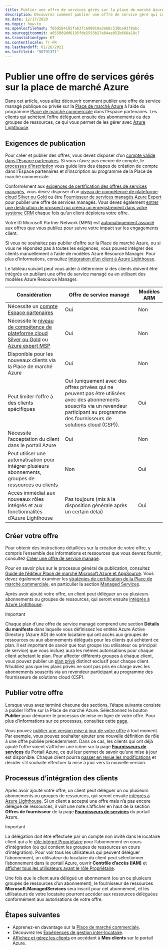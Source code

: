 ```yaml
---
title: Publier une offre de services gérés sur la place de marché Azure
description: Découvrez comment publier une offre de service géré qui intègre les clients à Azure Lighthouse.
ms.date: 12/17/2020
ms.topic: how-to
ms.openlocfilehash: f6bd504185fab3fc698019a3eb8c530ba93f8abc
ms.sourcegitcommit: a055089dd6195fde2555b27a84ae052b668a18c7
ms.translationtype: HT
ms.contentlocale: fr-FR
ms.lasthandoff: 01/26/2021
ms.locfileid: "98791371"
---
```

# <a name="publish-a-managed-service-offer-to-azure-marketplace"></a>Publier une offre de services gérés sur la place de marché Azure

Dans cet article, vous allez découvrir comment publier une offre de service managé publique ou privée sur la [Place de marché Azure](https://azuremarketplace.microsoft.com) à l’aide du programme [Place de marché commerciale](../../marketplace/overview.md) dans l’Espace partenaires. Les clients qui achètent l’offre délèguent ensuite des abonnements ou des groupes de ressources, ce qui vous permet de les gérer avec [Azure Lighthouse](../overview.md).

## <a name="publishing-requirements"></a>Exigences de publication

Pour créer et publier des offres, vous devez disposer d’un [compte valide dans l’Espace partenaires](../../marketplace/partner-center-portal/create-account.md). Si vous n’avez pas encore de compte, le [processus d’inscription](https://aka.ms/joinmarketplace) vous guide lors des étapes de création de compte dans l’Espace partenaires et d’inscription au programme de la Place de marché commerciale.

Conformément aux [exigences de certification des offres de services managés](/legal/marketplace/certification-policies#7004-business-requirements), vous devez disposer d’un [niveau de compétence de plateforme cloud Silver ou Gold](/partner-center/learn-about-competencies) ou être [Fournisseur de services managés Azure Expert](https://partner.microsoft.com/membership/azure-expert-msp) pour publier une offre de services managés. Vous devez également [entrer une destination de prospect qui créera un enregistrement dans votre système CRM](../../marketplace/plan-managed-service-offer.md#customer-leads) chaque fois qu’un client déploiera votre offre.

Votre ID Microsoft Partner Network (MPN) est [automatiquement associé](../../cost-management-billing/manage/link-partner-id.md) aux offres que vous publiez pour suivre votre impact sur les engagements client.

Si vous ne souhaitez pas publier d’offre sur la Place de marché Azure, ou si vous ne répondez pas à toutes les exigences, vous pouvez intégrer des clients manuellement à l’aide de modèles Azure Resource Manager. Pour plus d’informations, consultez [Intégration d’un client à Azure Lighthouse](onboard-customer.md).

Le tableau suivant peut vous aider à déterminer si des clients doivent être intégrés en publiant une offre de service managé ou en utilisant des modèles Azure Resource Manager.

|**Considération**  |**Offre de service managé**  |**Modèles ARM**  |
|---------|---------|---------|
|Nécessite un [compte Espace partenaires](../../marketplace/partner-center-portal/create-account.md)   |Oui         |Non        |
|Nécessite le [niveau de compétence de plateforme cloud Silver ou Gold](/partner-center/learn-about-competencies) ou [Azure expert MSP](https://partner.microsoft.com/membership/azure-expert-msp)      |Oui         |Non         |
|Disponible pour les nouveaux clients via la Place de marché Azure     |Oui     |Non       |
|Peut limiter l’offre à des clients spécifiques     |Oui (uniquement avec des offres privées qui ne peuvent pas être utilisées avec des abonnements souscrits via un revendeur participant au programme des fournisseurs de solutions cloud (CSP)).         |Oui         |
|Nécessite l’acceptation du client dans le portail Azure     |Oui     |Non   |
|Peut utiliser une automatisation pour intégrer plusieurs abonnements, groupes de ressources ou clients |Non     |Oui    |
|Accès immédiat aux nouveaux rôles intégrés et aux fonctionnalités d’Azure Lighthouse     |Pas toujours (mis à la disposition générale après un certain délai)         |Oui         |

## <a name="create-your-offer"></a>Créer votre offre

Pour obtenir des instructions détaillées sur la création de votre offre, y compris l’ensemble des informations et ressources que vous devrez fournir, consultez [Créer une offre de service managé](../../marketplace/plan-managed-service-offer.md).

Pour en savoir plus sur le processus général de publication, consultez [Guide de l’éditeur Place de marché Microsoft Azure et AppSource](../../marketplace/overview.md). Vous devez également examiner les [stratégies de certification de la Place de marché commerciale](/legal/marketplace/certification-policies), en particulier la section [Managed Services](/legal/marketplace/certification-policies#700-managed-services).

Après avoir ajouté votre offre, un client peut déléguer un ou plusieurs abonnements ou groupes de ressources, qui seront ensuite [intégrés à Azure Lighthouse](#the-customer-onboarding-process).

> [!IMPORTANT]
> Chaque plan d’une offre de service managé comprend une section **Détails du manifeste** dans laquelle vous définissez les entités Azure Active Directory (Azure AD) de votre locataire qui ont accès aux groupes de ressources ou aux abonnements délégués pour les clients qui achètent ce plan. Il est important de savoir que tout groupe (ou utilisateur ou principal de service) que vous incluez aura les mêmes autorisations pour chaque client achetant le plan. Pour affecter différents groupes à chaque client, vous pouvez publier un [plan privé](../../marketplace/private-offers.md) distinct exclusif pour chaque client. N’oubliez pas que les plans privés ne sont pas pris en charge avec les abonnements souscrits via un revendeur participant au programme des fournisseurs de solutions cloud (CSP).

## <a name="publish-your-offer"></a>Publier votre offre

Lorsque vous avez terminé chacune des sections, l’étape suivante consiste à publier l’offre sur la Place de marché Azure. Sélectionnez le bouton **Publier** pour démarrer le processus de mise en ligne de votre offre. Pour plus d’informations sur ce processus, consultez cette [page](../../marketplace/plan-managed-service-offer.md). 

Vous pouvez [publier une version mise à jour de votre offre](../..//marketplace/partner-center-portal/update-existing-offer.md) à tout moment. Par exemple, vous pouvez souhaiter ajouter une nouvelle définition de rôle à une offre publiée précédemment. Dans ce cas, les clients qui ont déjà ajouté l’offre voient s’afficher une icône sur la page [**Fournisseurs de services**](view-manage-service-providers.md) du Portail Azure, ce qui leur permet de savoir qu’une mise à jour est disponible. Chaque client pourra [passer en revue les modifications](view-manage-service-providers.md#update-service-provider-offers) et décider s’il souhaite effectuer la mise à jour vers la nouvelle version. 

## <a name="the-customer-onboarding-process"></a>Processus d’intégration des clients

Après avoir ajouté votre offre, un client peut déléguer un ou plusieurs abonnements ou groupes de ressources, qui seront ensuite [intégrés à Azure Lighthouse](view-manage-service-providers.md#delegate-resources). Si un client a accepté une offre mais n’a pas encore délégué de ressources, il voit une note s’afficher en haut de la section **Offres de fournisseur** de la page [**Fournisseurs de services**](view-manage-service-providers.md) du portail Azure.

> [!IMPORTANT]
> La délégation doit être effectuée par un compte non invité dans le locataire client qui a le [rôle intégré Propriétaire](../../role-based-access-control/built-in-roles.md#owner) pour l’abonnement en cours d’intégration (ou qui contient les groupes de ressources en cours d’intégration). Pour voir tous les utilisateurs qui peuvent déléguer l’abonnement, un utilisateur du locataire du client peut sélectionner l’abonnement dans le portail Azure, ouvrir **Contrôle d’accès (IAM)** et [afficher tous les utilisateurs ayant le rôle Propriétaire](../../role-based-access-control/role-assignments-list-portal.md#list-owners-of-a-subscription).

Une fois que le client aura délégué un abonnement (ou un ou plusieurs groupes de ressources d’un abonnement), le fournisseur de ressources **Microsoft.ManagedServices** sera inscrit pour cet abonnement, et les utilisateurs de votre locataire pourront accéder aux ressources déléguées conformément aux autorisations de votre offre.

## <a name="next-steps"></a>Étapes suivantes

- Apprenez-en davantage sur la [Place de marché commerciale](../../marketplace/overview.md).
- Découvrez les [Expériences de gestion inter-locataire](../concepts/cross-tenant-management-experience.md).
- [Affichez et gérez les clients](view-manage-customers.md) en accédant à **Mes clients** sur le portail Azure.
